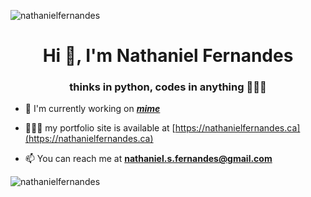 <p align="left"> 
<img src="https://komarev.com/ghpvc/?username=nathanielfernandes&label=Profile%20views&color=0e75b6&style=flat" alt="nathanielfernandes" />

<h1 align="center">Hi 👋, I'm Nathaniel Fernandes</h1>
<h3 align="center">thinks in python, codes in anything 🧑🏾‍🚀</h3>
</p>

- 🔭 I'm currently working on [***mime***](https://github.com/nathanielfernandes/mime)

- 👨🏽‍💻 my portfolio site is available at [https://nathanielfernandes.ca](https://nathanielfernandes.ca)

- 📫 You can reach me at **nathaniel.s.fernandes@gmail.com**

<!-- - 🤝 I’m looking for help with my [discord bot](https://github.com/nathanielfernandes/HamoodBot) -->


<!-- <h3 align="left">Languages and Tools:</h3> -->
<img align="left" src="https://stars.ncp.nathanferns.xyz/nathanielfernandes/image?threshold=2" alt="nathanielfernandes" />

<!-- <p>&nbsp;<img align="center" src="https://github-readme-stats.vercel.app/api?username=nathanielfernandes&show_icons=true&locale=en" alt="nathanielfernandes" /></p> -->

<!-- <h3 align="left">Project Gallery:</h3>

[**Rustacean-Tracing**](https://github.com/nathanielfernandes/Rustacean-Tracing)
<a href="https://github.com/nathanielfernandes/Rustacean-Tracing">
<img src="./images/finalrender.png">
</a>

[**nathan-ide**](https://github.com/nathanielfernandes/nathan-ide)
<a href="https://github.com/nathanielfernandes/nathan-ide">
<img src="https://cdn.discordapp.com/attachments/792686378366009354/898395105558417418/unknown.png" >
</a>

[**HamoodBot**](https://github.com/nathanielfernandes/HamoodBot)
<a href="https://github.com/nathanielfernandes/HamoodBot">
<img src="https://cdn.discordapp.com/attachments/829072008733261834/912884343008006174/unknown.png" >
</a> -->
